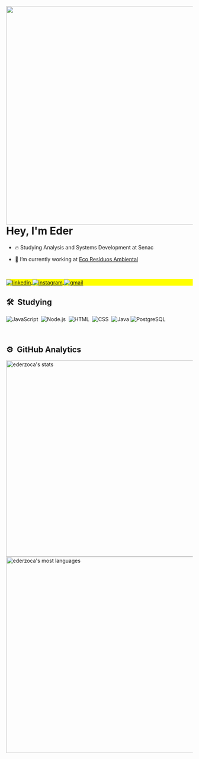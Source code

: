 <img align="right" height="590em" src="https://raw.githubusercontent.com/gist/ederzoca/14c1ac32554b2f51a8db5c07050b2838/raw/f26014e05f37a5a5ac77e61d67a305ab2f22a1ff/github-card.svg"/>
<h1 align="left">Hey, I'm Eder</h1>

- 🔥 Studying Analysis and Systems Development at Senac 

- 🔭 I’m currently working at [Eco Resíduos Ambiental]([https://www.instagram.com/ecoresiduos_ambiental/?theme=dark])

<br>

<p align="left" style="background:yellow">
<a href="linkedin.com/in/eder-silveira-202854237/" target="_blank">
  <img align="center" src="https://img.shields.io/badge/-Eder Silveira-05122A?style=flat&logo=linkedin" alt="linkedin"/>
</a>
<a href="https://instagram.com/eder.silveiraa" target="_blank">
 <img align="center" src="https://img.shields.io/badge/-eder.silveira-05122A?style=flat&logo=instagram" alt="instagram"/>
</a>
<a href="mailto:eder.silveira10@hotmail.com" target="_blank">
 <img align="center" src="https://img.shields.io/badge/-Eder Silveira-05122A?style=flat&logo=gmail" alt="gmail"/>
</a>

<br>

## 🛠 &nbsp;Studying

![JavaScript](https://img.shields.io/badge/-JavaScript-05122A?style=flat&logo=javascript)&nbsp;
![Node.js](https://img.shields.io/badge/-Node.js-05122A?style=flat&logo=node.js)&nbsp;
![HTML](https://img.shields.io/badge/-HTML-05122A?style=flat&logo=HTML5)&nbsp;
![CSS](https://img.shields.io/badge/-CSS-05122A?style=flat&logo=CSS3&logoColor=1572B6)&nbsp;
![Java](https://img.shields.io/badge/-Java-05122A?style=flat&logo=java)
![PostgreSQL](https://img.shields.io/badge/-PostgreSQL-05122A?style=flat&logo=postgresql)&nbsp;

<br>

## ⚙️ &nbsp;GitHub Analytics

<p align="left">
<img width="530em" src="https://github-readme-stats.vercel.app/api?username=ederzoca&show_icons=true&theme=radical" alt="ederzoca's stats"/>
<img width="530em" src="https://github-readme-stats.vercel.app/api/top-langs/?username=ederzoca&layout=compact&theme=radical" alt="ederzoca's most languages"/>
</p>
